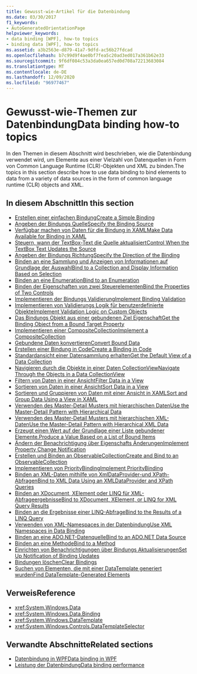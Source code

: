 ```yaml
---
title: Gewusst-wie-Artikel für die Datenbindung
ms.date: 03/30/2017
f1_keywords:
- AutoGeneratedOrientationPage
helpviewer_keywords:
- data binding [WPF], how-to topics
- binding data [WPF], how-to topics
ms.assetid: a3b2563e-d879-41a7-9dfd-ac56b27fdcad
ms.openlocfilehash: b7c99d9f4ae0bf7fea5c20ad3ed017a361b62e33
ms.sourcegitcommit: 9f6df084c53a3da0ea657ed0d708a72213683084
ms.translationtype: MT
ms.contentlocale: de-DE
ms.lasthandoff: 12/09/2020
ms.locfileid: "96977467"
---
```

# <a name="data-binding-how-to-topics"></a><span data-ttu-id="7ebdc-102">Gewusst-wie-Themen zur Datenbindung</span><span class="sxs-lookup"><span data-stu-id="7ebdc-102">Data binding how-to topics</span></span>

<span data-ttu-id="7ebdc-103">In den Themen in diesem Abschnitt wird beschrieben, wie die Datenbindung verwendet wird, um Elemente aus einer Vielzahl von Datenquellen in Form von Common Language Runtime (CLR)-Objekten und XML zu binden.</span><span class="sxs-lookup"><span data-stu-id="7ebdc-103">The topics in this section describe how to use data binding to bind elements to data from a variety of data sources in the form of common language runtime (CLR) objects and XML.</span></span>

## <a name="in-this-section"></a><span data-ttu-id="7ebdc-104">In diesem Abschnitt</span><span class="sxs-lookup"><span data-stu-id="7ebdc-104">In this section</span></span>

- [<span data-ttu-id="7ebdc-105">Erstellen einer einfachen Bindung</span><span class="sxs-lookup"><span data-stu-id="7ebdc-105">Create a Simple Binding</span></span>](how-to-create-a-simple-binding.md)
- [<span data-ttu-id="7ebdc-106">Angeben der Bindungs Quelle</span><span class="sxs-lookup"><span data-stu-id="7ebdc-106">Specify the Binding Source</span></span>](how-to-specify-the-binding-source.md)
- [<span data-ttu-id="7ebdc-107">Verfügbar machen von Daten für die Bindung in XAML</span><span class="sxs-lookup"><span data-stu-id="7ebdc-107">Make Data Available for Binding in XAML</span></span>](how-to-make-data-available-for-binding-in-xaml.md)
- [<span data-ttu-id="7ebdc-108">Steuern, wann der TextBox-Text die Quelle aktualisiert</span><span class="sxs-lookup"><span data-stu-id="7ebdc-108">Control When the TextBox Text Updates the Source</span></span>](how-to-control-when-the-textbox-text-updates-the-source.md)
- [<span data-ttu-id="7ebdc-109">Angeben der Bindungs Richtung</span><span class="sxs-lookup"><span data-stu-id="7ebdc-109">Specify the Direction of the Binding</span></span>](how-to-specify-the-direction-of-the-binding.md)
- [<span data-ttu-id="7ebdc-110">Binden an eine Sammlung und Anzeigen von Informationen auf Grundlage der Auswahl</span><span class="sxs-lookup"><span data-stu-id="7ebdc-110">Bind to a Collection and Display Information Based on Selection</span></span>](how-to-bind-to-a-collection-and-display-information-based-on-selection.md)
- [<span data-ttu-id="7ebdc-111">Binden an eine Enumeration</span><span class="sxs-lookup"><span data-stu-id="7ebdc-111">Bind to an Enumeration</span></span>](how-to-bind-to-an-enumeration.md)
- [<span data-ttu-id="7ebdc-112">Binden der Eigenschaften von zwei Steuerelementen</span><span class="sxs-lookup"><span data-stu-id="7ebdc-112">Bind the Properties of Two Controls</span></span>](how-to-bind-the-properties-of-two-controls.md)
- [<span data-ttu-id="7ebdc-113">Implementieren der Bindungs Validierung</span><span class="sxs-lookup"><span data-stu-id="7ebdc-113">Implement Binding Validation</span></span>](how-to-implement-binding-validation.md)
- [<span data-ttu-id="7ebdc-114">Implementieren von Validierungs Logik für benutzerdefinierte Objekte</span><span class="sxs-lookup"><span data-stu-id="7ebdc-114">Implement Validation Logic on Custom Objects</span></span>](how-to-implement-validation-logic-on-custom-objects.md)
- [<span data-ttu-id="7ebdc-115">Das Bindungs Objekt aus einer gebundenen Ziel Eigenschaft</span><span class="sxs-lookup"><span data-stu-id="7ebdc-115">Get the Binding Object from a Bound Target Property</span></span>](how-to-get-the-binding-object-from-a-bound-target-property.md)
- [<span data-ttu-id="7ebdc-116">Implementieren einer CompositeCollection</span><span class="sxs-lookup"><span data-stu-id="7ebdc-116">Implement a CompositeCollection</span></span>](how-to-implement-a-compositecollection.md)
- [<span data-ttu-id="7ebdc-117">Gebundene Daten konvertieren</span><span class="sxs-lookup"><span data-stu-id="7ebdc-117">Convert Bound Data</span></span>](how-to-convert-bound-data.md)
- [<span data-ttu-id="7ebdc-118">Erstellen einer Bindung in Code</span><span class="sxs-lookup"><span data-stu-id="7ebdc-118">Create a Binding in Code</span></span>](how-to-create-a-binding-in-code.md)
- [<span data-ttu-id="7ebdc-119">Standardansicht einer Datensammlung erhalten</span><span class="sxs-lookup"><span data-stu-id="7ebdc-119">Get the Default View of a Data Collection</span></span>](how-to-get-the-default-view-of-a-data-collection.md)
- [<span data-ttu-id="7ebdc-120">Navigieren durch die Objekte in einer Daten CollectionView</span><span class="sxs-lookup"><span data-stu-id="7ebdc-120">Navigate Through the Objects in a Data CollectionView</span></span>](how-to-navigate-through-the-objects-in-a-data-collectionview.md)
- [<span data-ttu-id="7ebdc-121">Filtern von Daten in einer Ansicht</span><span class="sxs-lookup"><span data-stu-id="7ebdc-121">Filter Data in a View</span></span>](how-to-filter-data-in-a-view.md)
- [<span data-ttu-id="7ebdc-122">Sortieren von Daten in einer Ansicht</span><span class="sxs-lookup"><span data-stu-id="7ebdc-122">Sort Data in a View</span></span>](how-to-sort-data-in-a-view.md)
- [<span data-ttu-id="7ebdc-123">Sortieren und Gruppieren von Daten mit einer Ansicht in XAML</span><span class="sxs-lookup"><span data-stu-id="7ebdc-123">Sort and Group Data Using a View in XAML</span></span>](how-to-sort-and-group-data-using-a-view-in-xaml.md)
- [<span data-ttu-id="7ebdc-124">Verwenden des Master-Detail Musters mit hierarchischen Daten</span><span class="sxs-lookup"><span data-stu-id="7ebdc-124">Use the Master-Detail Pattern with Hierarchical Data</span></span>](how-to-use-the-master-detail-pattern-with-hierarchical-data.md)
- [<span data-ttu-id="7ebdc-125">Verwenden des Master-Detail Musters mit hierarchischen XML-Daten</span><span class="sxs-lookup"><span data-stu-id="7ebdc-125">Use the Master-Detail Pattern with Hierarchical XML Data</span></span>](how-to-use-the-master-detail-pattern-with-hierarchical-xml-data.md)
- [<span data-ttu-id="7ebdc-126">Erzeugt einen Wert auf der Grundlage einer Liste gebundener Elemente.</span><span class="sxs-lookup"><span data-stu-id="7ebdc-126">Produce a Value Based on a List of Bound Items</span></span>](how-to-produce-a-value-based-on-a-list-of-bound-items.md)
- [<span data-ttu-id="7ebdc-127">Ändern der Benachrichtigung über Eigenschafts Änderungen</span><span class="sxs-lookup"><span data-stu-id="7ebdc-127">Implement Property Change Notification</span></span>](how-to-implement-property-change-notification.md)
- [<span data-ttu-id="7ebdc-128">Erstellen und Binden an ObservableCollection</span><span class="sxs-lookup"><span data-stu-id="7ebdc-128">Create and Bind to an ObservableCollection</span></span>](how-to-create-and-bind-to-an-observablecollection.md)
- [<span data-ttu-id="7ebdc-129">Implementieren von PriorityBinding</span><span class="sxs-lookup"><span data-stu-id="7ebdc-129">Implement PriorityBinding</span></span>](how-to-implement-prioritybinding.md)
- [<span data-ttu-id="7ebdc-130">Binden an XML-Daten mithilfe von XmlDataProvider-und XPath-Abfragen</span><span class="sxs-lookup"><span data-stu-id="7ebdc-130">Bind to XML Data Using an XMLDataProvider and XPath Queries</span></span>](how-to-bind-to-xml-data-using-an-xmldataprovider-and-xpath-queries.md)
- [<span data-ttu-id="7ebdc-131">Binden an XDocument, XElement oder LINQ für XML-Abfrageergebnisse</span><span class="sxs-lookup"><span data-stu-id="7ebdc-131">Bind to XDocument, XElement, or LINQ for XML Query Results</span></span>](how-to-bind-to-xdocument-xelement-or-linq-for-xml-query-results.md)
- [<span data-ttu-id="7ebdc-132">Binden an die Ergebnisse einer LINQ-Abfrage</span><span class="sxs-lookup"><span data-stu-id="7ebdc-132">Bind to the Results of a LINQ Query</span></span>](how-to-bind-to-the-results-of-a-linq-query.md)
- [<span data-ttu-id="7ebdc-133">Verwenden von XML-Namespaces in der Datenbindung</span><span class="sxs-lookup"><span data-stu-id="7ebdc-133">Use XML Namespaces in Data Binding</span></span>](how-to-use-xml-namespaces-in-data-binding.md)
- [<span data-ttu-id="7ebdc-134">Binden an eine ADO.NET-Datenquelle</span><span class="sxs-lookup"><span data-stu-id="7ebdc-134">Bind to an ADO.NET Data Source</span></span>](how-to-bind-to-an-ado-net-data-source.md)
- [<span data-ttu-id="7ebdc-135">Binden an eine Methode</span><span class="sxs-lookup"><span data-stu-id="7ebdc-135">Bind to a Method</span></span>](how-to-bind-to-a-method.md)
- [<span data-ttu-id="7ebdc-136">Einrichten von Benachrichtigungen über Bindungs Aktualisierungen</span><span class="sxs-lookup"><span data-stu-id="7ebdc-136">Set Up Notification of Binding Updates</span></span>](how-to-set-up-notification-of-binding-updates.md)
- [<span data-ttu-id="7ebdc-137">Bindungen löschen</span><span class="sxs-lookup"><span data-stu-id="7ebdc-137">Clear Bindings</span></span>](how-to-clear-bindings.md)
- [<span data-ttu-id="7ebdc-138">Suchen von Elementen, die mit einer DataTemplate generiert wurden</span><span class="sxs-lookup"><span data-stu-id="7ebdc-138">Find DataTemplate-Generated Elements</span></span>](how-to-find-datatemplate-generated-elements.md)

## <a name="reference"></a><span data-ttu-id="7ebdc-139">Verweis</span><span class="sxs-lookup"><span data-stu-id="7ebdc-139">Reference</span></span>

- <xref:System.Windows.Data>
- <xref:System.Windows.Data.Binding>
- <xref:System.Windows.DataTemplate>
- <xref:System.Windows.Controls.DataTemplateSelector>

## <a name="related-sections"></a><span data-ttu-id="7ebdc-140">Verwandte Abschnitte</span><span class="sxs-lookup"><span data-stu-id="7ebdc-140">Related sections</span></span>

- [<span data-ttu-id="7ebdc-141">Datenbindung in WPF</span><span class="sxs-lookup"><span data-stu-id="7ebdc-141">Data binding in WPF</span></span>](/dotnet/desktop-wpf/data/data-binding-overview)
- [<span data-ttu-id="7ebdc-142">Leistung der Datenbindung</span><span class="sxs-lookup"><span data-stu-id="7ebdc-142">Data binding performance</span></span>](../advanced/optimizing-performance-data-binding.md)
